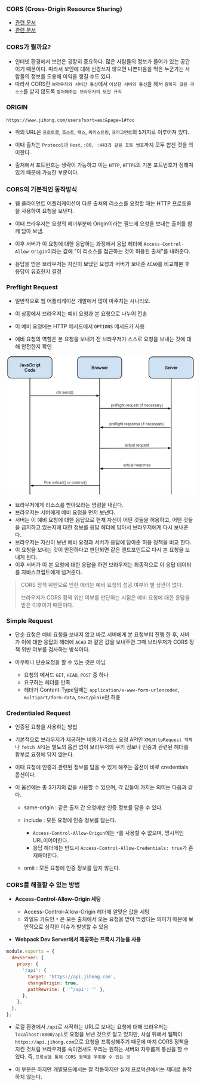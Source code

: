 ### **CORS (Cross-Origin Resource Sharing)**

- <a href="https://developer.mozilla.org/en-US/docs/Web/HTTP/CORS">관련 문서</a>
- <a href="https://clelab.io/course/developer-interview/cors%EB%9E%80">관련 문서</a>

### **CORS가 뭘까요?**

- 인터넷 환경에서 보안은 굉장히 중요하다. 많은 사람들의 정보가 들어가 있는 공간이기 때문이다. 따라서 보안에 대해 신경쓰지 않으면 나쁜마음을 먹은 누군가는 사람들의 정보를 도용해 이익을 챙길 수도 있다.
- 따라서 CORS란 `브라우저와 서버간 통신`에서 `이상한 서버와 통신`을 해서 `원하지 않은 리소스`를 받지 않도록 `방어해주는 브라우저의 보안 규칙`

### **ORIGIN**

```
https://www.jihong.com/users?sort=asc&page=1#foo
```

- 위의 URL은 `프로토콜`, `호스트`, `패스`, `쿼리스트링`, `프라그먼트`의 5가지로 이루어져 있다.

- 이때 출처는 `Protocol`과 `Host`, `:80, :443과 같은 포트 번호`까지 모두 합친 것을 의미한다.

- 출처에서 포트번호는 생략이 가능하고 이는 `HTTP`, `HTTPS`의 기본 포트번호가 정해져 있기 때문에 가능한 부분이다.

### **CORS의 기본적인 동작방식**

- 웹 클라이언트 어플리케이션이 다른 출처의 리소스를 요청할 때는 HTTP 프로토콜을 사용하여 요청을 보낸다.

- 이때 브라우저는 요청의 헤더부분에 Origin이라는 필드에 요청을 보내는 출처를 함께 담아 보냄.

- 이후 서버가 이 요청에 대한 응답하는 과정에서 응답 헤더에 `Access-Control-Allow-Origin`이라는 값에 "이 리소스를 접근하는 것이 허용된 출처"를 내려준다.

- 응답을 받은 브라우저는 자신이 보냈던 요청과 서버가 보내준 `ACAO`를 비교해본 후 응답이 유효한지 결정

### **Preflight Request**

- 일반적으로 웹 어플리케이션 개발에서 많이 마주치는 시나리오.

- 이 상황에서 브라우저는 예비 요청과 본 요청으로 나누어 전송

- 이 예비 요청에는 HTTP 메서드에서 `OPTIONS` 메서드가 사용

- 예비 요청의 역할은 본 요청을 보내기 전 브라우저가 스스로 요청을 보내는 것에 대해 안전한지 확인

<img src="../public/image/cors_flow.png">

- 브라우저에게 리소스를 받아오라는 명령을 내린다.
- 브라우저는 서버에게 예비 요청을 먼저 보낸다.
- 서버는 이 예비 요청에 대한 응답으로 현재 자신이 어떤 것들을 허용하고, 어떤 것들을 금지하고 있는지에 대한 정보를 응답 헤더에 담아서 브라우저에게 다시 보내준다.
- 브라우저는 자신이 보낸 예비 요청과 서버가 응답에 담아준 허용 정책을 비교 한다.
- 이 요청을 보내는 것이 안전하다고 판단되면 같은 엔드포인트로 다시 본 요청을 보내게 된다.
- 이후 서버가 이 본 요청에 대한 응답을 하면 브라우저는 최종적으로 이 응답 데이터를 자바스크립트에게 넘겨준다.

> CORS 정책 위반으로 인한 에러는 예비 요청의 성공 여부와 별 상관이 없다.
>
> 브라우저가 CORS 정책 위반 여부를 판단하는 시점은 예비 요청에 대한 응답을 받은 이후이기 때문이다.

### **Simple Request**

- 단순 요청은 예비 요청을 보내지 않고 바로 서버에게 본 요청부터 진행 한 후, 서버가 이에 대한 응답의 헤더에 `ACAO` 과 같은 값을 보내주면 그때 브라우저가 CORS 정책 위반 여부를 검사하는 방식이다.

- 아무때나 단순요청을 할 수 있는 것은 아님
  - 요청의 메서드 `GET`, `HEAD`, `POST` 중 하나
  - 요구하는 헤더를 만족
  - 헤더가 Content-Type일때는 `application/x-www-form-urlencoded`, `multipart/form-data`, `text/plain`만 허용

### **Credentialed Request**

- 인증된 요청을 사용하는 방법
- 기본적으로 브라우저가 제공하는 비동기 리소스 요청 API인 `XMLHttpRequest 객체`나 `fetch API`는 별도의 옵션 없이 브라우저의 쿠키 정보나 인증과 관련된 헤더를 함부로 요청에 담지 않는다.
- 이때 요청에 인증과 관련된 정보를 담을 수 있게 해주는 옵션이 바로 credentials 옵션이다.

- 이 옵션에는 총 3가지의 값을 사용할 수 있으며, 각 값들이 가지는 의미는 다음과 같다.

  - same-origin : 같은 출처 간 요청에만 인증 정보를 담을 수 있다.

  - include : 모든 요청에 인증 정보를 담는다.

    - `Access-Control-Allow-Origin`에는 `*`를 사용할 수 없으며, 명시적인 URL이어야한다.
    - 응답 헤더에는 반드시 `Access-Control-Allow-Credentials: true`가 존재해야한다.

  - omit : 모든 요청에 인증 정보를 담지 않는다.

### **CORS를 해결할 수 있는 방법**

- **Access-Control-Allow-Origin 세팅**

  - Access-Control-Allow-Origin 헤더에 알맞은 값을 세팅
  - 와일드 카드인 `*` 은 모든 출처에서 오는 요청을 받아 먹겠다는 의미기 때문에 보안적으로 심각한 이슈가 발생할 수 있음

- **Webpack Dev Server에서 제공하는 프록시 기능을 사용**

```js
module.exports = {
  devServer: {
    proxy: {
      '/api': {
        target: 'https://api.jihong.com',
        changeOrigin: true,
        pathRewrite: { '^/api': '' },
      },
    },
  },
};
```

- 로컬 환경에서 `/api`로 시작하는 URL로 보내는 요청에 대해 브라우저는 `localhost:8000/api`로 요청을 보낸 것으로 알고 있지만, 사실 뒤에서 웹팩이 `https://api.jihong.com`으로 요청을 프록싱해주기 때문에 마치 CORS 정책을 지킨 것처럼 브라우저를 속이면서도 우리는 원하는 서버와 자유롭게 통신을 할 수 있다. 즉, `프록싱을 통해 CORS 정책을 우회할 수 있는 것`

- 이 부분은 하지만 개발모드에서는 잘 작동하지만 실제 프로덕션에서는 제대로 동작 하지 않는다.
